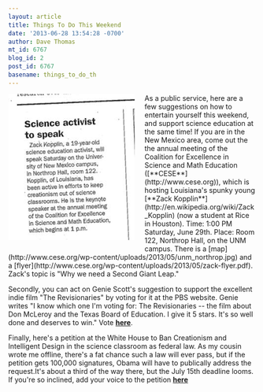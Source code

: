 ```yaml
---
layout: article
title: Things To Do This Weekend
date: '2013-06-28 13:54:28 -0700'
author: Dave Thomas
mt_id: 6767
blog_id: 2
post_id: 6767
basename: things_to_do_th
---
```

<img src="/uploads/2013/zacknote.jpg" alt="zacknote.jpg" width="257" height="297" style="float: left; margin: 0 20px 20px 0;" class="mt-image-left" />
As a public service, here are a few suggestions on how to entertain yourself this weekend, and support science education at the same time!
If you are in the New Mexico area, come out the the annual meeting of the Coalition for Excellence in Science and Math Education ([**CESE**](http://www.cese.org)), which is hosting Louisiana's spunky young [**Zack Kopplin**](http://en.wikipedia.org/wiki/Zack_Kopplin) (now a student at Rice in Houston).  Time: 1:00 PM Saturday, June 29th. Place: Room 122, Northrop Hall, on the UNM campus. There is a [map](http://www.cese.org/wp-content/uploads/2013/05/unm_northrop.jpg) and a [flyer](http://www.cese.org/wp-content/uploads/2013/05/zack-flyer.pdf). Zack's topic is "Why we need a Second Giant Leap."

Secondly, you can act on Genie Scott's suggestion to support the excellent indie film "The Revisionaries" by voting for it at the PBS website. Genie writes "I know which one I'm voting for: The Revisionaries -- the film about Don McLeroy and the Texas Board of Education. I give it 5 stars. It's so well done and deserves to win." Vote [**here**](http://www.pbs.org/independentlens/award/). 

Finally, here's a petition at the White House to Ban Creationism and Intelligent Design in the science classroom as federal law. As my cousin wrote me offline, there's a fat chance such a law will ever pass, but if the petition gets 100,000 signatures, Obama will have to publically address the request.It's about a third of the way there, but the July 15th deadline looms.  If you're so inclined, add your voice to the petition [**here**](https://petitions.whitehouse.gov/petition/ban-creationism-and-intelligent-design-science-classroom-federal-law/pNY6mCBg)
